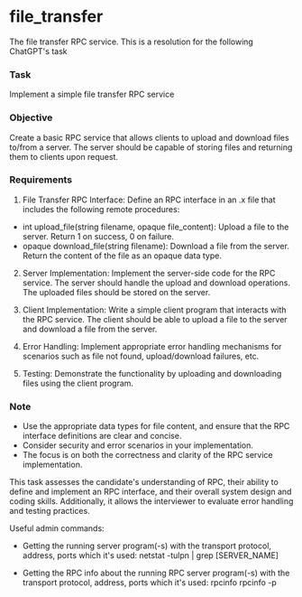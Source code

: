 # file_transfer
The file transfer RPC service.
This is a resolution for the following ChatGPT's task

### Task
Implement a simple file transfer RPC service

### Objective
Create a basic RPC service that allows clients to upload and download files to/from a server. 
The server should be capable of storing files and returning them to clients upon request.

### Requirements
1. File Transfer RPC Interface:
Define an RPC interface in an .x file that includes the following remote procedures:

  * int upload_file(string filename, opaque file_content): Upload a file to the server. 
    Return 1 on success, 0 on failure.
  * opaque download_file(string filename): Download a file from the server. 
    Return the content of the file as an opaque data type.

2. Server Implementation:
Implement the server-side code for the RPC service. 
The server should handle the upload and download operations. 
The uploaded files should be stored on the server.

3. Client Implementation:
Write a simple client program that interacts with the RPC service. 
The client should be able to upload a file to the server and download a file from the server.

4. Error Handling:
Implement appropriate error handling mechanisms for scenarios such as file not found, upload/download failures, etc.

5. Testing:
Demonstrate the functionality by uploading and downloading files using the client program.

### Note
* Use the appropriate data types for file content, and ensure that the RPC interface definitions are clear and concise.
* Consider security and error scenarios in your implementation.
* The focus is on both the correctness and clarity of the RPC service implementation.

This task assesses the candidate's understanding of RPC, their ability to define and implement an RPC interface, and their overall system design and coding skills. 
Additionally, it allows the interviewer to evaluate error handling and testing practices.

Useful admin commands:
- Getting the running server program(-s) with the transport protocol, address, ports which it's used:
netstat -tulpn | grep [SERVER_NAME]

- Getting the RPC info about the running RPC server program(-s) with the transport protocol, address, ports which it's used:
rpcinfo
rpcinfo -p
